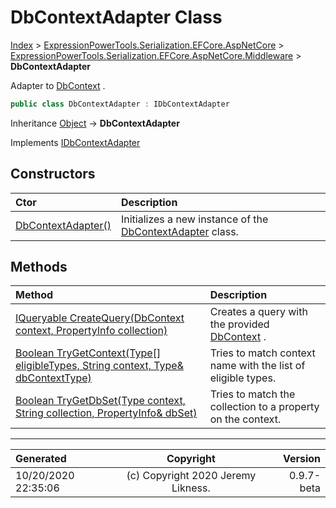 ﻿# DbContextAdapter Class

[Index](../index.md) > [ExpressionPowerTools.Serialization.EFCore.AspNetCore](ExpressionPowerTools.Serialization.EFCore.AspNetCore.a.md) > [ExpressionPowerTools.Serialization.EFCore.AspNetCore.Middleware](ExpressionPowerTools.Serialization.EFCore.AspNetCore.Middleware.n.md) > **DbContextAdapter**

Adapter to [DbContext](https://docs.microsoft.com/dotnet/api/microsoft.entityframeworkcore.dbcontext) .

```csharp
public class DbContextAdapter : IDbContextAdapter
```

Inheritance [Object](https://docs.microsoft.com/dotnet/api/system.object) → **DbContextAdapter**

Implements  [IDbContextAdapter](ExpressionPowerTools.Serialization.EFCore.AspNetCore.Signatures.IDbContextAdapter.i.md) 

## Constructors

| Ctor | Description |
| :-- | :-- |
| [DbContextAdapter()](ExpressionPowerTools.Serialization.EFCore.AspNetCore.Middleware.DbContextAdapter.ctor.md#dbcontextadapter) | Initializes a new instance of the [DbContextAdapter](ExpressionPowerTools.Serialization.EFCore.AspNetCore.Middleware.DbContextAdapter.cs.md) class. |
## Methods

| Method | Description |
| :-- | :-- |
| [IQueryable CreateQuery(DbContext context, PropertyInfo collection)](ExpressionPowerTools.Serialization.EFCore.AspNetCore.Middleware.DbContextAdapter.CreateQuery.m.md) | Creates a query with the provided [DbContext](https://docs.microsoft.com/dotnet/api/microsoft.entityframeworkcore.dbcontext) . |
| [Boolean TryGetContext(Type[] eligibleTypes, String context, Type& dbContextType)](ExpressionPowerTools.Serialization.EFCore.AspNetCore.Middleware.DbContextAdapter.TryGetContext.m.md) | Tries to match context name with the list of eligible types. |
| [Boolean TryGetDbSet(Type context, String collection, PropertyInfo& dbSet)](ExpressionPowerTools.Serialization.EFCore.AspNetCore.Middleware.DbContextAdapter.TryGetDbSet.m.md) | Tries to match the collection to a property on the context. |

---

| Generated | Copyright | Version |
| :-- | :-: | --: |
| 10/20/2020 22:35:06 | (c) Copyright 2020 Jeremy Likness. | 0.9.7-beta |
